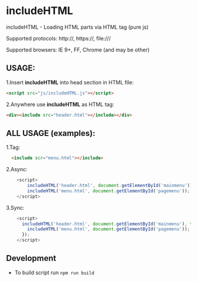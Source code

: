 # includeHTML
includeHTML - Loading HTML parts via HTML tag (pure js)

Supported protocols: http://, https://, file:///

Supported browsers: IE 9+, FF, Chrome (and may be other)

USAGE:
-----
1.Insert <b>includeHTML</b> into head section in HTML file: 
```html
<script src="js/includeHTML.js"></script>
```
2.Anywhere use <b>includeHTML</b> as HTML tag:
```html
<div><include src="header.html"></include></div>
```

ALL USAGE (examples):
-------
  1.Tag: 
  ```html
    <include scr="menu.html"></include>
  ```

  2.Async:  
```javascript
    <script>
        includeHTML('header.html', document.getElementById('mainmenu'));
        includeHTML('menu.html', document.getElementById('pagemenu'));
    </script>
```

  3.Sync:
```javascript
    <script>
      includeHTML('header.html', document.getElementById('mainmenu'), function(){
        includeHTML('menu.html', document.getElementById('pagemenu'));
      });
    </script>
```

Development
-------
* To build script run `npm run build`